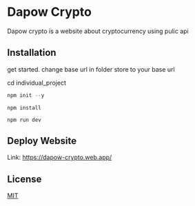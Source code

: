 # Dapow Crypto

Dapow crypto is a website about cryptocurrency using pulic api

## Installation

get started.
change base url in folder store to your base url

cd individual_project

```node.js
npm init --y
```
```
npm install
```
```
npm run dev
```
## Deploy Website

Link: https://dapow-crypto.web.app/

## License

[MIT](https://choosealicense.com/licenses/mit/)
